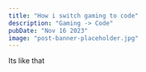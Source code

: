 ```yaml
---
title: "How i switch gaming to code"
description: "Gaming -> Code"
pubDate: "Nov 16 2023"
image: "post-banner-placeholder.jpg"
---
```


Its like that